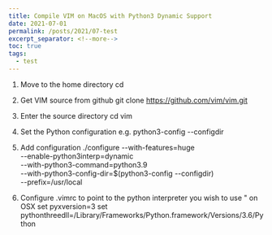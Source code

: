 ```yaml
---
title: Compile VIM on MacOS with Python3 Dynamic Support
date: 2021-07-01
permalink: /posts/2021/07-test
excerpt_separator: <!--more-->
toc: true
tags:
  - test
---
```

1. Move to the home directory
        cd

2. Get VIM source from github
        git clone https://github.com/vim/vim.git

3. Enter the source directory
        cd vim

4. Set the Python configuration e.g.
        python3-config --configdir

5. Add configuration
        ./configure --with-features=huge \
        --enable-python3interp=dynamic \
        --with-python3-command=python3.9 \
        --with-python3-config-dir=$(python3-config --configdir) \
        --prefix=/usr/local

5. Configure .vimrc to point to the python interpreter you wish to use
        " on OSX
        set pyxversion=3
        set pythonthreedll=/Library/Frameworks/Python.framework/Versions/3.6/Python
